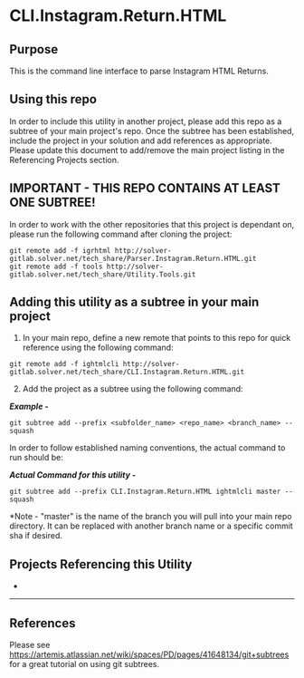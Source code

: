 CLI.Instagram.Return.HTML
====

## Purpose
This is the command line interface to parse Instagram HTML Returns.

## Using this repo
In order to include this utility in another project, please add this repo as a subtree of your main project's repo.  Once the subtree has been established, include the project in your solution and add references as appropriate.  Please update this document to add/remove the main project listing in the Referencing Projects section.

## IMPORTANT - THIS REPO CONTAINS AT LEAST ONE SUBTREE!
In order to work with the other repositories that this project is dependant on, please run the following command after cloning the project:

```
git remote add -f igrhtml http://solver-gitlab.solver.net/tech_share/Parser.Instagram.Return.HTML.git
git remote add -f tools http://solver-gitlab.solver.net/tech_share/Utility.Tools.git
```

## Adding this utility as a subtree in your main project
1. In your main repo, define a new remote that points to this repo for quick reference using the following command:

```
git remote add -f ightmlcli http://solver-gitlab.solver.net/tech_share/CLI.Instagram.Return.HTML.git
```
2. Add the project as a subtree using the following command:

**_Example -_**

```
git subtree add --prefix <subfolder_name> <repo_name> <branch_name> --squash
```
In order to follow established naming conventions, the actual command to run should be:

**_Actual Command for this utility -_**

```
git subtree add --prefix CLI.Instagram.Return.HTML ightmlcli master --squash
```
*Note - "master" is the name of the branch you will pull into your main repo directory.  It can be replaced with another branch name or a specific commit sha if desired.

## Projects Referencing this Utility
* 

-----
## References
Please see https://artemis.atlassian.net/wiki/spaces/PD/pages/41648134/git+subtrees
for a great tutorial on using git subtrees.

